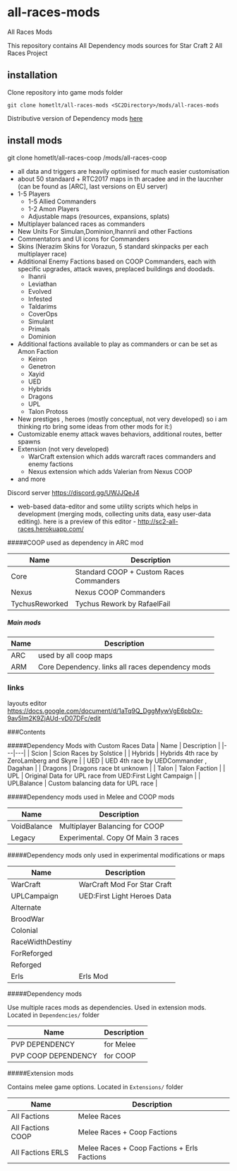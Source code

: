 # all-races-mods
All Races Mods

This repository contains All Dependency mods sources for Star Craft 2 All Races Project

## installation

Clone repository into game mods folder
```
git clone hometlt/all-races-mods <SC2Directory>/mods/all-races-mods
```

Distributive version of Dependency mods [here](https://drive.google.com/drive/folders/1lQnGofVp3IMjtYvobf_gvS-GHKALeSxi?usp=share_link)


## install mods
git clone hometlt/all-races-coop <SC2Directory>/mods/all-races-coop

- all data and triggers are heavily optimised for much easier customisation
- about 50 standaard + RTC2017 maps in th arcadee and in the laucnher (can be found as [ARC], last versions on EU server)
- 1-5 Players
    - 1-5 Allied Commanders
    - 1-2 Amon Players
    - Adjustable maps (resources, expansions, splats)
- Multiplayer balanced races as commanders
- New Units For Simulan,Dominion,Ihannrii and other Factions
- Commentators and UI icons for Commanders 
- Skins (Nerazim Skins for Vorazun, 5 standard skinpacks per each multiplayer race) 
- Additional Enemy Factions based on COOP Commanders, each with specific upgrades, attack waves, preplaced buildings and doodads.
    - Ihanrii
    - Leviathan
    - Evolved
    - Infested
    - Taldarims
    - CoverOps
    - Simulant      
    - Primals
    - Dominion
- Additional factions available to play as commanders or can be set as Amon Faction 
    - Keiron
    - Genetron
    - Xayid
    - UED
    - Hybrids
    - Dragons
    - UPL
    - Talon Protoss  
- New prestiges , heroes (mostly conceptual, not very developed) so i am thinking rto bring some ideas from other mods for it:)
- Customizable enemy attack waves behaviors, additional routes, better spawns
- Extension (not very developed)
    - WarCraft extension which adds warcraft races commanders and enemy factions 
    - Nexus extension which adds Valerian from Nexus COOP 
- and more

Discord server https://discord.gg/UWJJQeJ4 


- web-based data-editor and some utility scripts which helps in development (merging mods, collecting units data, easy user-data editing). here is a preview of this editor -  http://sc2-all-races.herokuapp.com/


#####COOP used as dependency in ARC mod

| Name  | Description | 
|---|---|
| Core              | Standard COOP + Custom Races Commanders                              |
| Nexus             | Nexus COOP Commanders                                                |
| TychusReworked    | Tychus Rework by RafaelFail                                          |

##### Main mods

| Name  | Description | 
|---|---|
| ARC              | used by all coop maps                                                |
| ARM              | Core Dependency. links all races dependency mods                     |


### links

layouts editor https://docs.google.com/document/d/1aTq9Q_DggMywVgE6pbOx-9av5lm2K9ZjAUd-vD07DFc/edit


###Contents

#####Dependency Mods with Custom Races Data
| Name  | Description | 
|---|---|
| Scion             | Scion Races by Solstice                                              |
| Hybrids           | Hybrids 4th race by ZeroLamberg and Skyre                            |
| UED               | UED 4th race by UEDCommander , Dagahan                               |
| Dragons           | Dragons race bt unknown                                              |
| Talon             | Talon Faction                                                        |
| UPL               | Original Data for UPL race from UED:First Light Campaign             |
| UPLBalance        | Custom balancing data for UPL race                                   |

#####Dependency mods used in Melee and COOP mods
     
| Name  | Description | 
|---|---|
| VoidBalance       | Multiplayer Balancing for COOP                                       |
| Legacy            | Experimental. Copy Of Main 3 races                                   |


#####Dependency mods only used in experimental modifications or maps

| Name  | Description | 
|---|---|
| WarCraft          | WarCraft Mod For Star Craft                                          |
| UPLCampaign       | UED:First Light Heroes Data                                          |
| Alternate         |                                                                      |
| BroodWar          |                                                                      |
| Colonial          |                                                                      |
| RaceWidthDestiny  |                                                                      |
| ForReforged       |                                                                      |
| Reforged          |                                                                      |
| Erls              | Erls Mod                                                             |


#####Dependency mods

Use multiple races mods as dependencies. Used in extension mods. Located in `Dependencies/` folder

| Name  | Description | 
|---|---|
| PVP DEPENDENCY | for Melee |
| PVP COOP DEPENDENCY | for COOP |

#####Extension mods

Contains melee game options. Located in `Extensions/` folder

| Name  | Description | 
|---|---|
| All Factions | Melee Races |
| All Factions COOP | Melee Races + Coop Factions |
| All Factions ERLS | Melee Races + Coop Factions + Erls Factions |